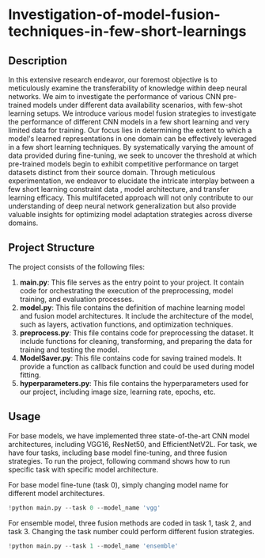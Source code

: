 # Investigation-of-model-fusion-techniques-in-few-short-learnings


## Description
In this extensive research endeavor, our foremost objective is to meticulously examine the transferability of knowledge within deep neural networks. We aim to investigate the performance of various CNN pre-trained models under different data availability scenarios, with few-shot learning setups. We introduce various model fusion strategies to investigate the performance of different CNN models in a few short learning and very limited data for training. Our focus lies in determining the extent to which a model's learned representations in one domain can be effectively leveraged in a few short learning techniques. By systematically varying the amount of data provided during fine-tuning, we seek to uncover the threshold at which pre-trained models begin to exhibit competitive performance on target datasets distinct from their source domain. Through meticulous experimentation, we endeavor to elucidate the intricate interplay between a few short learning constraint data , model architecture, and transfer learning efficacy. This multifaceted approach will not only contribute to our understanding of deep neural network generalization but also provide valuable insights for optimizing model adaptation strategies across diverse domains.

## Project Structure
The project consists of the following files:

1. **main.py**: This file serves as the entry point to your project. It contain code for orchestrating the execution of the preprocessing, model training, and evaluation processes. 
2. **model.py**: This file contains the definition of machine learning model and fusion model architectures. It include the architecture of the model, such as layers, activation functions, and optimization techniques.
3. **preprocess.py**: This file contains code for preprocessing the dataset. It include functions for cleaning, transforming, and preparing the data for training and testing the model.
4. **ModelSaver.py**: This file contains code for saving trained models. It provide a function as callback function and could be used during model fitting.
5. **hyperparameters.py**: This file contains the hyperparameters used for our project, including image size, learning rate, epochs, etc.

## Usage

For base models, we have implemented three state-of-the-art CNN model architectures, including VGG16, ResNet50, and EfficientNetV2L. For task, we have four tasks, including base model fine-tuning, and three fusion strategies. To run the project, following command shows how to run specific task with specific model architecture.

For base model fine-tune (task 0), simply changing model name for different model architectures.
```python
!python main.py --task 0 --model_name 'vgg'
```

For ensemble model, three fusion methods are coded in task 1, task 2, and task 3. Changing the task number could perform different fusion strategies.
```python
!python main.py --task 1 --model_name 'ensemble'
```

